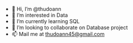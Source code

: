 - 👋 Hi, I’m @thudoann
- 👀 I’m interested in Data
- 🌱 I’m currently learning SQL
- 💞️ I’m looking to collaborate on Database project
- 📫 Mail me at thudoann45@gmail.com

<!---
thudoann/thudoann is a ✨ special ✨ repository because its `README.md` (this file) appears on your GitHub profile.
You can click the Preview link to take a look at your changes.
--->
